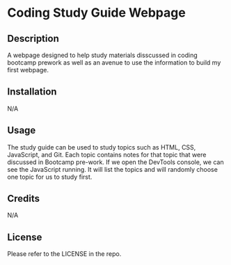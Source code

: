 # Coding Study Guide Webpage

## Description

A webpage designed to help study materials disscussed in coding bootcamp prework as well as an avenue to use the information to build my first webpage.


## Installation

N/A

## Usage

The study guide can be used to study topics such as HTML, CSS, JavaScript, and Git. Each topic contains notes for that topic that were discussed in Bootcamp pre-work. If we open the DevTools console, we can see the JavaScript running. It will list the topics and will randomly choose one topic for us to study first.

## Credits

N/A

## License

Please refer to the LICENSE in the repo.
